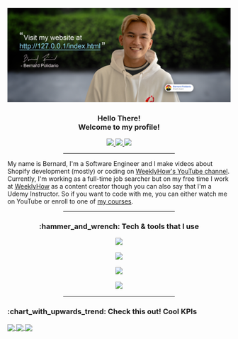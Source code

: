 
![Bernard Polidario](https://github.com/polidario/polidario/blob/main/GitHub%20Banner.jpg)
<div  align="center">
	<h3>Hello There!<br  />Welcome to my profile!</h3>
	<a href="https://polidario.com/">
		<img src="https://img.shields.io/badge/Website-blue?style=for-the-badge&logo=Website&logoColor=white">
    </a>
	<a  href="https://www.youtube.com/channel/UCUa4yMJ3mVquTL5TIpxatqQ/">
		<img  src="https://img.shields.io/badge/YouTube-f60456?style=for-the-badge&logo=YouTube&logoColor=white">
	</a>
	<a  href="https://www.linkedin.com/in/polidario/">
		<img  src="https://img.shields.io/badge/LinkedIn-0a66c2?style=for-the-badge&logo=LinkedIn&logoColor=white">
	</a>
	<hr  width="50%">
</div>

 <div>
	My name is Bernard, I'm a Software Engineer and I make videos about Shopify development (mostly) or coding on <a  href="https://www.youtube.com/channel/UCUa4yMJ3mVquTL5TIpxatqQ/">WeeklyHow's YouTube channel</a>. Currently, I'm working as a full-time job searcher but on my free time I work at <a  href="https://weeklyhow.com/">WeeklyHow</a> as a content creator though you can also say that I'm a Udemy Instructor. So if you want to code with me, you can either watch me on YouTube or enroll to one of <a  href="https://weeklyhow.com/courses/">my courses</a>.
</div>
 
<div  align="center">
	<hr  width="50%">
</div>

<div align="center">
<h3>:hammer_and_wrench: Tech & tools that I use</h3>

![](https://img.shields.io/badge/Editor-VSCode-informational?style=for-the-badge&logo=Visual-Studio-Code&logoColor=orange&color=007ACC)

![](https://img.shields.io/badge/Shopify-Liquid-informational?style=for-the-badge&logo=Shopify&logoColor=green&color=green)

![](https://img.shields.io/badge/Backend-PHP-informational?style=for-the-badge&logo=PHP&logoColor=878db8&color=878db8)

![](https://img.shields.io/badge/Frontend-Javascript-informational?style=for-the-badge&logo=JavaScript&logoColor=yellow&color=yellow)

</div>

<div  align="center">
	<hr  width="50%">
</div>

<h3>:chart_with_upwards_trend: Check this out! Cool KPIs</h3>

<a href="https://github-readme-stats.vercel.app/api?username=polidario" target="_blank">
  <img height=200 align="center" src="https://github-readme-stats.vercel.app/api?username=polidario" />
</a>
<a href="https://github-readme-stats.vercel.app/api/top-langs?username=polidario&layout=compact&langs_count=8&card_width=320" target="_blank">
  <img height=200 align="center" src="https://github-readme-stats.vercel.app/api/top-langs?username=polidario&layout=compact&langs_count=8&card_width=320" />
</a>
<a href="https://github-readme-stats.vercel.app/api/wakatime?username=polidario&layout=compact&card_width=1024&custom_title=My%20time%20spent%20on%20tech" target="_blank">
  <img height=200 align="center" src="https://github-readme-stats.vercel.app/api/wakatime?username=polidario&layout=compact&card_width=1024&custom_title=My%20time%20spent%20on%20tech" />
</a>